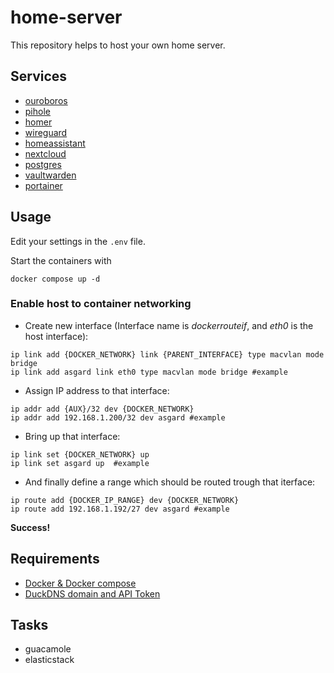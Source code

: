 # home-server

This repository helps to host your own home server.

## Services

- [ouroboros](https://hub.docker.com/r/pyouroboros/ouroboros)
- [pihole](https://hub.docker.com/r/pihole/pihole)
- [homer](https://hub.docker.com/r/b4bz/homer)
- [wireguard](https://hub.docker.com/r/linuxserver/wireguard)
- [homeassistant](https://hub.docker.com/r/homeassistant/home-assistant)
- [nextcloud](https://hub.docker.com/_/nextcloud)
- [postgres](https://hub.docker.com/_/postgres)
- [vaultwarden](https://hub.docker.com/r/vaultwarden/server)
- [portainer](https://hub.docker.com/r/portainer/portainer-ce)

## Usage

Edit your settings in the `.env` file.

Start the containers with
```shell
docker compose up -d
```

### Enable host to container networking

* Create new interface (Interface name is *dockerrouteif*, and *eth0* is the host interface): 
```shell
ip link add {DOCKER_NETWORK} link {PARENT_INTERFACE} type macvlan mode bridge
ip link add asgard link eth0 type macvlan mode bridge #example
```

* Assign IP address to that interface:
```shell
ip addr add {AUX}/32 dev {DOCKER_NETWORK}
ip addr add 192.168.1.200/32 dev asgard #example
```

* Bring up that interface:
```shell
ip link set {DOCKER_NETWORK} up
ip link set asgard up  #example

```
* And finally define a range which should be routed trough that iterface:
```shell
ip route add {DOCKER_IP_RANGE} dev {DOCKER_NETWORK}
ip route add 192.168.1.192/27 dev asgard #example
```

**Success!**

## Requirements
- [Docker & Docker compose](https://github.com/docker/docker-install)
- [DuckDNS domain and API Token](https://www.duckdns.org/)

## Tasks

* guacamole
* elasticstack